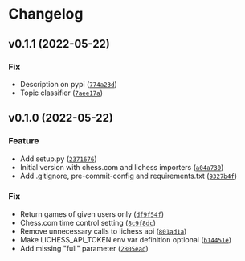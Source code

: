 # Changelog

<!--next-version-placeholder-->

## v0.1.1 (2022-05-22)
### Fix
* Description on pypi ([`774a23d`](https://github.com/Kraymer/pawnstore/commit/774a23d9f9f09d983f64d64f9ee5f2dc68700543))
* Topic classifier ([`7aee17a`](https://github.com/Kraymer/pawnstore/commit/7aee17a4ce8b1ae07e750190b8c97eaebdc4334c))

## v0.1.0 (2022-05-22)
### Feature
* Add setup.py ([`2371676`](https://github.com/Kraymer/pawnstore/commit/23716764c852c9086a9778e4160c078c96662782))
* Initial version with chess.com and lichess importers ([`a04a730`](https://github.com/Kraymer/pawnstore/commit/a04a730badef51da850d5bf8132cee7b200ee274))
* Add .gitignore, pre-commit-config and requirements.txt ([`9327b4f`](https://github.com/Kraymer/pawnstore/commit/9327b4f46b1963b878137fab2a4e6bd8b2f761cd))

### Fix
* Return games of given users only ([`df9f54f`](https://github.com/Kraymer/pawnstore/commit/df9f54fc3ed7a9ea9a8dcb40c3bb0bef66057ec3))
* Chess.com time control setting ([`8c9f8dc`](https://github.com/Kraymer/pawnstore/commit/8c9f8dca2001890d44e80da55f9170277072b527))
* Remove unnecessary calls to lichess api ([`801ad1a`](https://github.com/Kraymer/pawnstore/commit/801ad1a054b32819edfe9a767820538db3eeecf1))
* Make LICHESS_API_TOKEN env var definition optional ([`b14451e`](https://github.com/Kraymer/pawnstore/commit/b14451e347ddc62c432662f54f45c342d244c01d))
* Add missing "full" parameter ([`2805ead`](https://github.com/Kraymer/pawnstore/commit/2805eadd4d575c64a681f4b55c423a196383c8ab))
